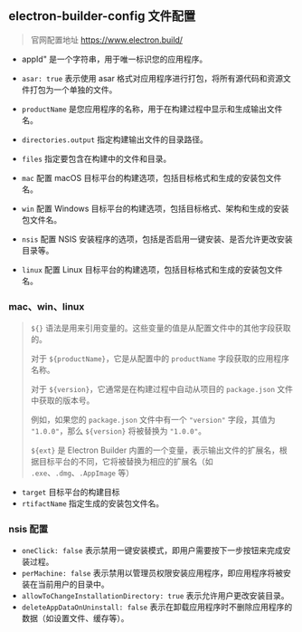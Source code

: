 ## electron-builder-config 文件配置

> 官网配置地址 https://www.electron.build/

- appId" 是一个字符串，用于唯一标识您的应用程序。

- `asar: true` 表示使用 asar 格式对应用程序进行打包，将所有源代码和资源文件打包为一个单独的文件。
- `productName` 是您应用程序的名称，用于在构建过程中显示和生成输出文件名。
- `directories.output` 指定构建输出文件的目录路径。
- `files` 指定要包含在构建中的文件和目录。
- `mac` 配置 macOS 目标平台的构建选项，包括目标格式和生成的安装包文件名。
- `win` 配置 Windows 目标平台的构建选项，包括目标格式、架构和生成的安装包文件名。
- `nsis` 配置 NSIS 安装程序的选项，包括是否启用一键安装、是否允许更改安装目录等。
- `linux` 配置 Linux 目标平台的构建选项，包括目标格式和生成的安装包文件名。

### mac、win、linux

> `${}` 语法是用来引用变量的。这些变量的值是从配置文件中的其他字段获取的。
>
> 对于 `${productName}`，它是从配置中的 `productName` 字段获取的应用程序名称。
>
> 对于 `${version}`，它通常是在构建过程中自动从项目的 `package.json` 文件中获取的版本号。
>
> 例如，如果您的 `package.json` 文件中有一个 `"version"` 字段，其值为 `"1.0.0"`，那么 `${version}` 将被替换为 `"1.0.0"`。
>
> `${ext}` 是 Electron Builder 内置的一个变量，表示输出文件的扩展名，根据目标平台的不同，它将被替换为相应的扩展名（如 `.exe`、`.dmg`、`.AppImage` 等）

- `target` 目标平台的构建目标
- `rtifactName` 指定生成的安装包文件名。

### nsis 配置

- `oneClick: false` 表示禁用一键安装模式，即用户需要按下一步按钮来完成安装过程。
- `perMachine: false` 表示禁用以管理员权限安装应用程序，即应用程序将被安装在当前用户的目录中。
- `allowToChangeInstallationDirectory: true` 表示允许用户更改安装目录。
- `deleteAppDataOnUninstall: false` 表示在卸载应用程序时不删除应用程序的数据（如设置文件、缓存等）。
